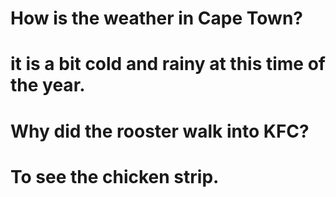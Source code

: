 # How is the weather in Cape Town?
# it is a bit cold and rainy at this time of the year.
# Why did the rooster walk into KFC?
# To see the chicken strip.